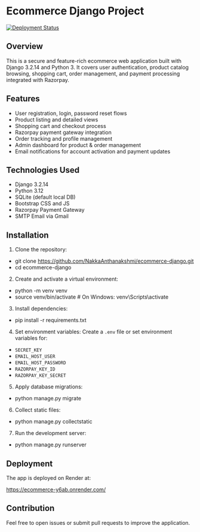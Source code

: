 # Ecommerce Django Project

[![Deployment Status](https://img.shields.io/badge/deployed-on_render-00bfff.svg)](https://ecommerce-y6ab.onrender.com/)

## Overview

This is a secure and feature-rich ecommerce web application built with Django 3.2.14 and Python 3. It covers user authentication, product catalog browsing, shopping cart, order management, and payment processing integrated with Razorpay.

## Features

- User registration, login, password reset flows
- Product listing and detailed views
- Shopping cart and checkout process
- Razorpay payment gateway integration
- Order tracking and profile management
- Admin dashboard for product & order management
- Email notifications for account activation and payment updates

## Technologies Used

- Django 3.2.14
- Python 3.12
- SQLite (default local DB)
- Bootstrap CSS and JS
- Razorpay Payment Gateway
- SMTP Email via Gmail

## Installation

1. Clone the repository:
- git clone https://github.com/NakkaAnthanakshmi/ecommerce-django.git
- cd ecommerce-django

2. Create and activate a virtual environment:
- python -m venv venv
- source venv/bin/activate # On Windows: venv\Scripts\activate

3. Install dependencies:
- pip install -r requirements.txt

4. Set environment variables:
Create a `.env` file or set environment variables for:
- `SECRET_KEY`
- `EMAIL_HOST_USER`
- `EMAIL_HOST_PASSWORD`
- `RAZORPAY_KEY_ID`
- `RAZORPAY_KEY_SECRET`

5. Apply database migrations:
- python manage.py migrate

6. Collect static files:
- python manage.py collectstatic

7. Run the development server:
- python manage.py runserver

## Deployment

The app is deployed on Render at:

https://ecommerce-y6ab.onrender.com/

## Contribution

Feel free to open issues or submit pull requests to improve the application.






